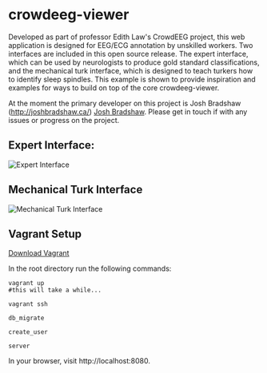 # crowdeeg-viewer

Developed as part of professor Edith Law's CrowdEEG project, this web application is designed for EEG/ECG annotation by unskilled workers. Two interfaces are included in this open source release. The expert interface, which can be used by neurologists to produce gold standard classifications, and the mechanical turk interface, which is designed to teach turkers how to identify sleep spindles. This example is shown to provide inspiration and examples for ways to build on top of the core crowdeeg-viewer.

At the moment the primary developer on this project is Josh Bradshaw (http://joshbradshaw.ca/) [Josh Bradshaw](https://github.com/JoshBradshaw). Please get in touch if with any issues or progress on the project.

## Expert Interface: 

![Expert Interface](http://i.imgur.com/Gkdjpj3.png)

## Mechanical Turk Interface

![Mechanical Turk Interface](http://i.imgur.com/BKKaq1g.png)

## Vagrant Setup

[Download Vagrant](https://www.vagrantup.com/downloads.html)

In the root directory run the following commands:

```
vagrant up
#this will take a while...

vagrant ssh

db_migrate

create_user

server
```

In your browser, visit http://localhost:8080.
